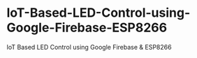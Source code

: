 # IoT-Based-LED-Control-using-Google-Firebase-ESP8266
IoT Based LED Control using Google Firebase &amp; ESP8266
